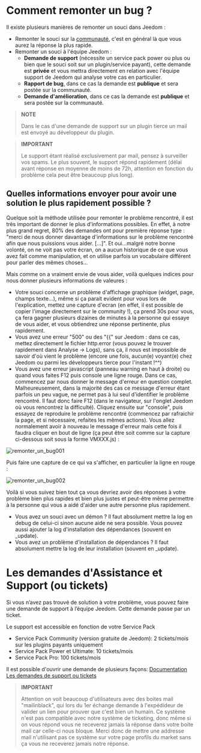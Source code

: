 # Comment remonter un bug ?

Il existe plusieurs manières de remonter un souci dans Jeedom :

- Remonter le souci sur la [communauté](https://community.jeedom.com), c'est en général là que vous aurez la réponse la plus rapide.
- Remonter un souci à l'équipe Jeedom :
  - **Demande de support** (nécessite un service pack power ou plus ou bien que le souci soit sur un plugin/service payant), cette demande est **privée** et vous mettra directement en relation avec l'équipe support de Jeedom qui analyse votre cas en particulier.
  - **Rapport de bug**, dans ce cas la demande est **publique** et sera postée sur la communauté.
  - **Demande d'amélioration**, dans ce cas la demande est **publique** et sera postée sur la communauté.

> **NOTE**
>
> Dans le cas d'une demande de support sur un plugin tierce un mail est envoyé au développeur du plugin.

> **IMPORTANT**
>
> Le support étant réalisé exclusivement par mail, pensez à surveiller vos spams. Le plus souvent, le support répond rapidement (délai avant réponse en moyenne de moins de 72h, attention en fonction du problème cela peut être beaucoup plus long).

## Quelles informations envoyer pour avoir une solution le plus rapidement possible ?

Quelque soit la méthode utilisée pour remonter le problème rencontré, il est très important de donner le plus d'informations possibles. En effet, à notre plus grand regret, 80% des demandes ont pour première réponse type : "merci de nous donner davantage d'informations sur le problème rencontré afin que nous puissions vous aider. [...]". Et oui...malgré notre bonne volonté, on ne voit pas votre écran, on a aucun historique de ce que vous avez fait comme manipulation, et on utilise parfois un vocabulaire différent pour parler des mêmes choses...

Mais comme on a vraiment envie de vous aider, voilà quelques indices pour nous donner plusieurs informations de valeures :

- Votre souci concerne un problème d'affichage graphique (widget, page, champs texte...), même si ça parait evident pour vous lors de l'explication, mettez une capture d'ecran (en effet, il est possible de copier l'image directement sur le community !), ça prend 30s pour vous, ça fera gagner plusieurs dizaines de minutes à la personne qui essaye de vous aider, et vous obtiendrez une réponse pertinente, plus rapidement.
- Vous avez une erreur "500" ou des "\{\{" sur Jeedom : dans ce cas, mettez directement le fichier http.error (vous pouvez le trouver rapidement dans Analyse -> Logs), sans ça, il nous est impossible de savoir d'où vient le problème (encore une fois, aucun(e) voyant(e) chez Jeedom ou parmi les développeurs tierce pour l'instant !^^)
- Vous avez une erreur javascript (panneau warning en haut à droite) ou quand vous faites F12 puis console une ligne rouge. Dans ce cas, commencez par nous donner le message d'erreur en question complet. Malheureusement, dans la majorité des cas ce message d'erreur étant parfois un peu vague, ne permet pas à lui seul d'identifier le problème rencontré. Il faut donc faire F12 (dans le navigateur, sur l'onglet Jeedom où vous rencontrez la difficulté). Cliquez ensuite sur "console", puis essayez de reproduire le problème rencontré (commencez par rafraichir la page, et si nécessaire, refaites les mêmes actions). Vous allez normalement avoir à nouveau le message d'erreur mais cette fois il faudra cliquer en bout de ligne (ça peut être soit comme sur la capture ci-dessous soit sous la forme VMXXX.js) :

![remonter_un_bug001](images/remonter_un_bug001.png)

Puis faire une capture de ce qui va s'afficher, en particulier la ligne en rouge :

![remonter_un_bug002](images/remonter_un_bug002.png)

Voilà si vous suivez bien tout ça vous devriez avoir des réponses à votre problème bien plus rapides et bien plus justes et peut-être même permettre à la personne qui vous a aidé d'aider une autre personne plus rapidement.

- Vous avez un souci avec un démon ? Il faut absolument mettre la log en debug de celui-ci sinon aucune aide ne sera possible. Vous pouvez aussi ajouter la log d'installation des dépendances (souvent en \_update).
- Vous avez un problème d'installation de dépendances ? Il faut absolument mettre la log de leur installation (souvent en \_update).

# Les demandes d'Assistance et Support (ou tickets)

Si vous n’avez pas trouvé de solution à votre problème, vous pouvez faire une demande de support à l’équipe Jeedom. 
Cette demande passe par un ticket. 

Le support est accessible en fonction de votre Service Pack
- Service Pack Community (version gratuite de Jeedom): 2 tickets/mois sur les plugins payants uniquement
- Service Pack Power et Ultimate: 10 tickets/mois
- Service Pack Pro: 100 tickets/mois

Il est possible d'ouvrir une demande de plusieurs façons:
[Documentation Les demandes de support ou tickets](../premiers-pas/index#Les%20demandes%20de%20support%20\(ou%20tickets\))

> **IMPORTANT**
>
> Attention on voit beaucoup d'utilisateurs avec des boites mail "mailinblack", qui lors du 1er échange demande à l'expédideur de valider un lien pour prouver que c'est bien un humain. Ce système n'est pas compatible avec notre système de ticketing, donc même si on vous répond vous ne receverez jamais la réponse dans votre boite mail car celle-ci nous bloque. Merci donc de mettre une addresse mail n'utilisant pas ce système sur votre page profils du market sans ça vous ne receverez jamais notre réponse.
